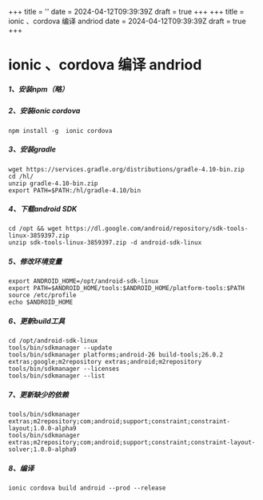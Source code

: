 +++
title = ''
date = 2024-04-12T09:39:39Z
draft = true
+++
+++
title = ionic 、cordova 编译 andriod
date = 2024-04-12T09:39:39Z
draft = true
+++
# ionic 、cordova  编译 andriod
##### 1、安装npm（略）
##### 2、安装ionic cordova
```
npm install -g  ionic cordova
```
##### 3、安装gradle
```
wget https://services.gradle.org/distributions/gradle-4.10-bin.zip
cd /hl/
unzip gradle-4.10-bin.zip
export PATH=$PATH:/hl/gradle-4.10/bin
```
##### 4、下载android SDK
```
cd /opt && wget https://dl.google.com/android/repository/sdk-tools-linux-3859397.zip
unzip sdk-tools-linux-3859397.zip -d android-sdk-linux
```
##### 5、修改环境变量
```
export ANDROID_HOME=/opt/android-sdk-linux
export PATH=$ANDROID_HOME/tools:$ANDROID_HOME/platform-tools:$PATH
source /etc/profile
echo $ANDROID_HOME
```
##### 6、更新build工具
```
cd /opt/android-sdk-linux
tools/bin/sdkmanager --update
tools/bin/sdkmanager platforms;android-26 build-tools;26.0.2 extras;google;m2repository extras;android;m2repository
tools/bin/sdkmanager --licenses
tools/bin/sdkmanager --list
```
##### 7、更新缺少的依赖
```
tools/bin/sdkmanager extras;m2repository;com;android;support;constraint;constraint-layout;1.0.0-alpha9
tools/bin/sdkmanager extras;m2repository;com;android;support;constraint;constraint-layout-solver;1.0.0-alpha9
```
##### 8、编译
```
ionic cordova build android --prod --release
```
